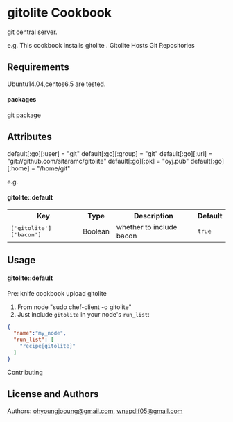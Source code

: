 gitolite Cookbook
=================
git central server.

e.g.
This cookbook installs gitolite .
Gitolite Hosts Git Repositories


Requirements
------------
Ubuntu14.04,centos6.5 are tested.


#### packages
git package

Attributes
----------
default[:go][:user] = "git"
default[:go][:group] = "git"
default[:go][:url] = "git://github.com/sitaramc/gitolite"
default[:go][:pk] = "oyj.pub"
default[:go][:home] = "/home/git"

e.g.
#### gitolite::default
<table>
  <tr>
    <th>Key</th>
    <th>Type</th>
    <th>Description</th>
    <th>Default</th>
  </tr>
  <tr>
    <td><tt>['gitolite']['bacon']</tt></td>
    <td>Boolean</td>
    <td>whether to include bacon</td>
    <td><tt>true</tt></td>
  </tr>
</table>

Usage
-----
#### gitolite::default
Pre: knife cookbook upload gitolite
1. From node "sudo chef-client -o gitolite"
2. Just include `gitolite` in your node's `run_list`:

```json
{
  "name":"my_node",
  "run_list": [
    "recipe[gitolite]"
  ]
}
```

Contributing

License and Authors
-------------------
Authors: ohyoungjooung@gmail.com, wnapdlf05@gmail.com 
